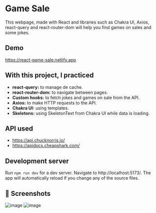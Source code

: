 # Game Sale

This webpage, made with React and libraries such as Chakra UI, Axios, react-query and react-router-dom will help you find games on sales and some jokes.

## Demo

https://react-game-sale.netlify.app

## With this project, I practiced

- **react-query:** to manage de cache.
- **react-router-dom:** to navigate between pages.
- **Custom hooks:** to fetch jokes and games on sale from the API.
- **Axios:** to make HTTP requests to the API.
- **Chakra UI:** using templates.
- **Skeletons:** using SkeletonText from Chakra UI while data is loading.

## API used

- https://api.chucknorris.io/
- https://apidocs.cheapshark.com/

## Development server

Run `npm run dev` for a dev server. Navigate to http://localhost:5173/. The app will automatically reload if you change any of the source files.

## 📸 Screenshots
![image](https://github.com/user-attachments/assets/50d3395f-b0ba-4a87-925a-8b44f79fe8d0)
![image](https://github.com/user-attachments/assets/fadcf638-322c-48e0-abc4-5c398948b462)
